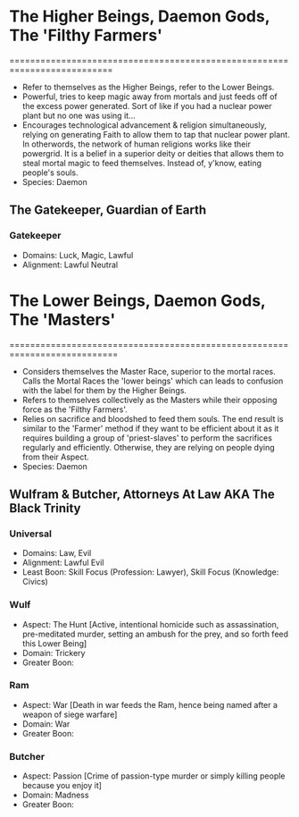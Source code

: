 # The Higher Beings, Daemon Gods, The 'Filthy Farmers'
==========================================================================
* Refer to themselves as the Higher Beings, refer to the Lower Beings.
* Powerful, tries to keep magic away from mortals and just feeds off of the excess power generated. Sort of like if you had a nuclear power plant but no one was using it...
* Encourages technological advancement & religion simultaneously, relying on generating Faith to allow them to tap that nuclear power plant. In otherwords, the network of human religions works like their powergrid. It is a belief in a superior deity or deities that allows them to steal mortal magic to feed themselves. Instead of, y'know, eating people's souls.
* Species: Daemon

## The Gatekeeper, Guardian of Earth

### Gatekeeper
 * Domains: Luck, Magic, Lawful
 * Alignment: Lawful Neutral

# The Lower Beings, Daemon Gods, The 'Masters'
===========================================================================
* Considers themselves the Master Race, superior to the mortal races. Calls the Mortal Races the 'lower beings' which can leads to confusion with the label for them by the Higher Beings.
* Refers to themselves collectively as the Masters while their opposing force as the 'Filthy Farmers'.
* Relies on sacrifice and bloodshed to feed them souls. The end result is similar to the 'Farmer' method if they want to be efficient about it as it requires building a group of 'priest-slaves' to perform the sacrifices regularly and efficiently. Otherwise, they are relying on people dying from their Aspect.
* Species: Daemon

## Wulfram & Butcher, Attorneys At Law AKA The Black Trinity

### Universal
 * Domains: Law, Evil
 * Alignment: Lawful Evil
 * Least Boon: Skill Focus (Profession: Lawyer), Skill Focus (Knowledge: Civics)

### Wulf
 * Aspect: The Hunt [Active, intentional homicide such as assassination, pre-meditated murder, setting an ambush for the prey, and so forth feed this Lower Being]
 * Domain: Trickery
 * Greater Boon:

### Ram
 * Aspect: War [Death in war feeds the Ram, hence being named after a weapon of siege warfare]
 * Domain: War
 * Greater Boon:

### Butcher
 * Aspect: Passion [Crime of passion-type murder or simply killing people because you enjoy it]
 * Domain: Madness
 * Greater Boon:
